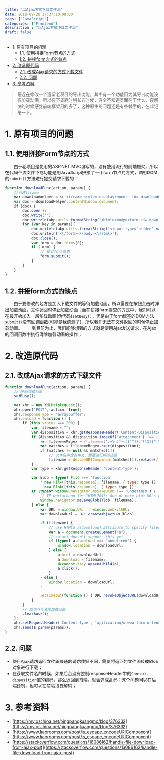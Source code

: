 ```yaml
---
title: "以Ajax方式下载文件流"
date: 2018-09-28T17:37:10+08:00
tags: ["JavaScript"]
categories: ["Frontend"]
description : "以Ajax方式下载文件流"
draft: false
---
```

<!-- TOC -->

- [1. 原有项目的问题](#1-原有项目的问题)
    - [1.1. 使用拼接Form节点的方式](#11-使用拼接form节点的方式)
    - [1.2. 拼接form方式的缺点](#12-拼接form方式的缺点)
- [2. 改造原代码](#2-改造原代码)
    - [2.1. 改成Ajax请求的方式下载文件](#21-改成ajax请求的方式下载文件)
    - [2.2. 问题](#22-问题)
- [3. 参考资料](#3-参考资料)

<!-- /TOC -->
> 最近在修改一个遗留老项目的导出功能，其中有一个功能因为其导出功能没有加载动画，所以在下载耗时稍长的时候，完全不知道页面在干什么，在解决的时候感觉前端框架用的多了，这种原生的问题还是有些棘手的，在此记录一下。

# 1. 原有项目的问题
## 1.1. 使用拼接Form节点的方式
　　由于老项目是使用的ASP.NET MVC编写的，没有使用流行的前端框架，所以在代码中该文件下载功能是用JavaScript拼接了一个form节点的方式，调用DOM的`submit()`方法进行提交请求下载的：
```JavaScript
function downloadFunc(action, params) {
    //创建iframe
    var downloadHelper = $('<iframe style="display:none;" id="downloadHelper"></iframe>').appendTo('body')[0];
    var doc = downloadHelper.contentWindow.document;
    if (doc) {
        doc.open();
        doc.write('');
        doc.writeln(abp.utils.formatString("<html><body><form id='downloadForm_export_file' name='downloadForm' method='post' action='{0}'>", action));
        for (var key in params){
            doc.writeln(abp.utils.formatString("<input type='hidden' name='{0}' value='{1}'>", key, params[key]));
            doc.writeln('<\/form><\/body><\/html>');
            doc.close();
            var form = doc.forms[0];
            if (form) {
                // 提交form表单
                form.submit();
            }
        }
    }
}
```
## 1.2. 拼接form方式的缺点
　　由于要修改的地方是加入下载文件的等待加载动画，所以需要在按钮点击时弹出加载动画，文件返回时停止加载动画；而在拼接form提交的方式中，我们可以在最开始加入一段加载动画(伪代码)`setBusy()`，但是由于form标签的DOM方法`submit()`没有回调函数(可能是我遗漏了)，所以我们无法在文件返回的时候停止加载动画。
　　到目前为止，我们能够想到的方式就是使用Ajax发送请求，在Ajax的回调函数中执行清除加载动画的操作；

# 2. 改造原代码
## 2.1. 改成Ajax请求的方式下载文件
```JavaScript
function downloadFunc(action, params) {
    // 开始加载动画
    setBusy();

    var xhr = new XMLHttpRequest();
    xhr.open('POST', action, true);
    xhr.responseType = 'arraybuffer';
    xhr.onload = function () {
        if (this.status === 200) {
            var filename = "";
            var disposition = xhr.getResponseHeader('Content-Disposition');
            if (disposition && disposition.indexOf('attachment') !== -1) {
                var filenameRegex = /filename[^;=\n]*=((['"]).*?\2|[^;\n]*)/;
                var matches = filenameRegex.exec(disposition);
                if (matches != null && matches[1])
                    // 文件名中含有中文，需要进行解码还原
                    filename = decodeURIComponent(matches[1].replace(/['"]/g, ''));
            }
            var type = xhr.getResponseHeader('Content-Type');

            var blob = typeof File === 'function'
                ? new File([this.response], filename, { type: type })
                : new Blob([this.response], { type: type });
            if (typeof window.navigator.msSaveBlob !== 'undefined') {
                // IE workaround for "HTML7007: One or more blob URLs were revoked by closing the blob for which they were created. These URLs will no longer resolve as the data backing the URL has been freed."
                window.navigator.msSaveBlob(blob, filename);
            } else {
                var URL = window.URL || window.webkitURL;
                var downloadUrl = URL.createObjectURL(blob);

                if (filename) {
                    // use HTML5 a[download] attribute to specify filename
                    var a = document.createElement("a");
                    // safari doesn't support this yet
                    if (typeof a.download === 'undefined') {
                        window.location = downloadUrl;
                    } else {
                        a.href = downloadUrl;
                        a.download = filename;
                        document.body.appendChild(a);
                        a.click();
                    }
                } else {
                    window.location = downloadUrl;
                }

                setTimeout(function () { URL.revokeObjectURL(downloadUrl); }, 100); // cleanup
            }
        }
        // 成功与否清除加载动画
        clearBusy();
    };
    xhr.setRequestHeader('Content-type', 'application/x-www-form-urlencoded');
    xhr.send($.param(params));
}
```

## 2.2. 问题
- 使用Ajax请求返回文件跟普通的请求数据不同，需要将返回的文件流转成Blob对象进行下载；
- 在获取文件名的时候，如果后台没有控制responseHeader中的`Content-disposition`值的编码，那么返回到前端，就会造成乱码；这个问题可以在后端控制，也可以在前端进行解码；

# 3. 参考资料
- [https://my.oschina.net/pingpangkuangmo/blog/376332](https://my.oschina.net/pingpangkuangmo/blog/376332)
- [https://www.haorooms.com/post/js_escape_encodeURIComponent](https://www.haorooms.com/post/js_escape_encodeURIComponent)
- [https://stackoverflow.com/questions/16086162/handle-file-download-from-ajax-post](https://stackoverflow.com/questions/16086162/handle-file-download-from-ajax-post)
